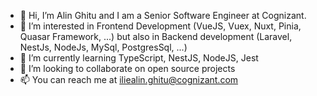 - 👋 Hi, I’m Alin Ghitu and I am a Senior Software Engineer at Cognizant.
- 👀 I’m interested in Frontend Development (VueJS, Vuex, Nuxt, Pinia, Quasar Framework, ...) but also in Backend development (Laravel, NestJs, NodeJs, MySql, PostgresSql, ...)
- 🌱 I’m currently learning TypeScript, NestJS, NodeJS, Jest
- 💞️ I’m looking to collaborate on open source projects
- 📫 You can reach me at iliealin.ghitu@cognizant.com

<!---
alinghitusv/alinghitusv is a ✨ special ✨ repository because its `README.md` (this file) appears on your GitHub profile.
You can click the Preview link to take a look at your changes.
--->
